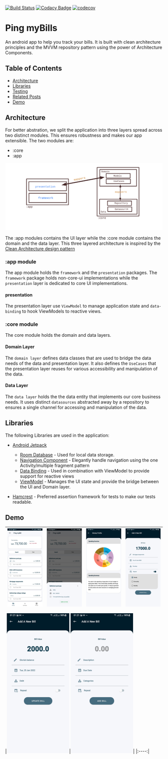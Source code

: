 [![Build Status](https://app.travis-ci.com/willeswa/bill-manager.svg?branch=dev)](https://app.travis-ci.com/willeswa/bill-manager) [![Codacy Badge](https://app.codacy.com/project/badge/Grade/fbabd5e62190436f9a930e97510983de)](https://www.codacy.com/gh/willeswa/bill-manager/dashboard?utm_source=github.com&amp;utm_medium=referral&amp;utm_content=willeswa/bill-manager&amp;utm_campaign=Badge_Grade) [![codecov](https://codecov.io/gh/willeswa/bill-manager-clean-mvvm/branch/dev/graph/badge.svg?token=FB0MNZL3PL)](https://codecov.io/gh/willeswa/bill-manager-clean-mvvm)

# Ping myBills

An android app to help you track your bills. It is built with clean architecture principles and the MVVM repository pattern using the power of Architecture Components.

## Table of Contents
- [Architecture](#architecture)
- [Libraries](#librariries)
- [Testing](#testing)
- [Related Posts](#posts)
- [Demo](#demo)


## Architecture
For better abstration, we split the application into three layers spread across two distinct modules. This ensures robustness and makes our app extensible. The two modules are:

- :core
- :app

![Architecture Diagram](art/arch.png)

The :app modules contains the UI layer while the :core module contains the domain and the data layer. This three layered architecture is inspired by the [Clean Architecture design pattern](https://blog.cleancoder.com/uncle-bob/2012/08/13/the-clean-architecture.html)

### :app module
The app module holds the `framework` and the `presentation` packages. The `framework` package holds non-core-ui implementations while the `presentation` layer is dedicated to core UI implementations.
#### presentation
The presentation layer use `ViewModel` to manage application state and `data-binding` to hook ViewModels to reactive views.

### :core module
The core module holds the domain and data layers.
#### Domain Layer
The `domain layer` defines data classes that are used to bridge the data needs of the data and presentation layer. It also defines the `UseCases` that the presentation layer reuses for various accessibility and manipulation of the data.
#### Data Layer
The `data layer` holds the the data entity that implements our core business needs. It uses distinct `datasources` abstracted away by a repository to ensures a single channel for accessing and manipulation of the data. 

## Libraries
The following Libraries are used in the application:
- [Android Jetpack](https://developer.android.com/jetpack)
    - [Room Database](https://developer.android.com/training/data-storage/room) - Used for local data storage.
    - [Navigation Component](https://developer.android.com/guide/navigation/) - Elegantly handle navigation using the one Activity/multiple fragment pattern
    - [Data Binding](https://developer.android.com/topic/libraries/data-binding) - Used in combination with ViewModel to provide support for reactive views
    - [ViewModel](https://developer.android.com/topic/libraries/architecture/viewmodel) - Manages the UI state and provide the bridge between the UI and Domain layer.
    
- [Hamcrest](http://hamcrest.org/) - Preferred assertion framework for tests to make our tests readable.

## Demo
|<img src="art/home_screen_1.jpg" width=200/>|<img src="art/home_screen_2.jpg" width=200/>|<img src="art/profile_screen.jpg" width=200/>|<img src="art/edit_screen_1.jpg" width=200/>|
|:----:|:----:|:----:|:----:|

|<img src="art/edit_screen_2.jpg" width=200/>|<img src="art/create_screen.jpg" width=200/>| 
|:----:|